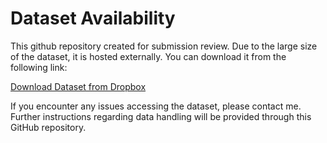 # Dataset Availability

This github repository created for submission review. Due to the large size of the dataset, it is hosted externally. You can download it from the following link:

[Download Dataset from Dropbox](https://www.dropbox.com/scl/fo/lnfbsxnpaeajv1d0wexrl/AGGLrCO1rgjhHNxd8OUDaKE?rlkey=zq62zjbrffkh053ntr5d8bhmg&st=xsuboa7f&dl=0)

If you encounter any issues accessing the dataset, please contact me. Further instructions regarding data handling will be provided through this GitHub repository.


